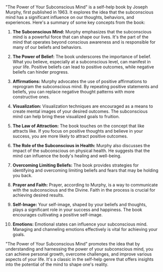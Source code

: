 "The Power of Your Subconscious Mind" is a self-help book by Joseph Murphy, first published in 1963. It explores the idea that the subconscious mind has a significant influence on our thoughts, behaviors, and experiences. Here's a summary of some key concepts from the book:

1. **The Subconscious Mind:** Murphy emphasizes that the subconscious mind is a powerful force that can shape our lives. It's the part of the mind that operates beyond conscious awareness and is responsible for many of our beliefs and behaviors.

2. **The Power of Belief:** The book underscores the importance of belief. What you believe, especially at a subconscious level, can manifest in your life. Positive beliefs can lead to positive outcomes, while negative beliefs can hinder progress.

3. **Affirmations:** Murphy advocates the use of positive affirmations to reprogram the subconscious mind. By repeating positive statements and beliefs, you can replace negative thought patterns with more constructive ones.

4. **Visualization:** Visualization techniques are encouraged as a means to create mental images of your desired outcomes. The subconscious mind can help bring these visualized goals to fruition.

5. **The Law of Attraction:** The book touches on the concept that like attracts like. If you focus on positive thoughts and believe in your success, you are more likely to attract positive outcomes.

6. **The Role of the Subconscious in Health:** Murphy also discusses the impact of the subconscious on physical health. He suggests that the mind can influence the body's healing and well-being.

7. **Overcoming Limiting Beliefs:** The book provides strategies for identifying and overcoming limiting beliefs and fears that may be holding you back.

8. **Prayer and Faith:** Prayer, according to Murphy, is a way to communicate with the subconscious and the Divine. Faith in the process is crucial for achieving desired results.

9. **Self-Image:** Your self-image, shaped by your beliefs and thoughts, plays a significant role in your success and happiness. The book encourages cultivating a positive self-image.

10. **Emotions:** Emotional states can influence your subconscious mind. Managing and channeling emotions effectively is vital for achieving your goals.

"The Power of Your Subconscious Mind" promotes the idea that by understanding and harnessing the power of your subconscious mind, you can achieve personal growth, overcome challenges, and improve various aspects of your life. It's a classic in the self-help genre that offers insights into the potential of the mind to shape one's reality.
